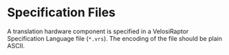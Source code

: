 # Specification Files

A translation hardware component is specified in a VelosiRaptor Specification Language file
(`*.vrs`). The encoding of the file should be plain ASCII.